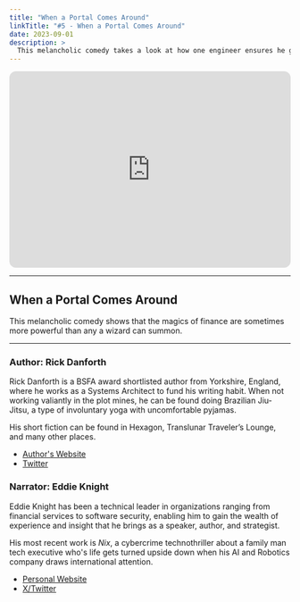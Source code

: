 ```yaml
---
title: "When a Portal Comes Around"
linkTitle: "#5 - When a Portal Comes Around"
date: 2023-09-01
description: > 
  This melancholic comedy takes a look at how one engineer ensures he gets properly compensated for his innovation.
---
```


<iframe style="border-radius:12px" src="https://open.spotify.com/embed/episode/6Glgy6kJkupLiBn8Rurp4F?utm_source=generator" width="100%" height="352" frameBorder="0" allowfullscreen="" allow="autoplay; clipboard-write; encrypted-media; fullscreen; picture-in-picture" loading="lazy"></iframe>

---

## When a Portal Comes Around

This melancholic comedy shows that the magics of finance are sometimes more powerful than any a wizard can summon.

---

### Author: Rick Danforth

Rick Danforth is a BSFA award shortlisted author from Yorkshire, England, where he works as a Systems Architect to fund his writing habit. When not working valiantly in the plot mines, he can be found doing Brazilian Jiu-Jitsu, a type of involuntary yoga with uncomfortable pyjamas.

His short fiction can be found in Hexagon, Translunar Traveler’s Lounge, and many other places.

- ⁠[Author's Website](//https://rickdanforth.com⁠)
- [Twitter](//https://twitter.com/Rick_and_Write⁠)

### Narrator: Eddie Knight

Eddie Knight has been a technical leader in organizations ranging from financial services to software security, enabling him to gain the wealth of experience and insight that he brings as a speaker, author, and strategist.

His most recent work is _Nix_, a cybercrime technothriller about a family man tech executive who's life gets turned upside down when his AI and Robotics company draws international attention.

- [Personal Website](//⁠https://eddieknight.dev⁠)
- [X/Twitter](//⁠https://twitter.com/the_eddieknight⁠) 
